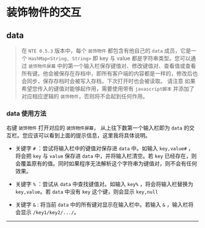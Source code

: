 # 装饰物件的交互

## data

> 在 `NTE 0.5.3` 版本中，每个 `装饰物件` 都包含有他自己的 `data` 成员，它是一个 `HashMap<String, String>` 即 key 与 value 都是字符串类型。您可以通过 `装饰物件屏幕` 中的第一个输入栏保存键值对、修改键值对、查看值或查看所有键。他会被保存在存档中，即所有客户端的内容都是一样的，修改后也会同步，保存存档时会被写入存档，下次打开时也会被读取。
请注意 如果希望您传入的键值对能够起作用，需要使用带有 `javascript脚本` 并添加了对应相应逻辑的 `装饰物件`，否则将不会起到任何作用。

### data 使用方法

右键 `装饰物件` 打开对应的 `装饰物件屏幕`， 从上往下数第一个输入栏即为 `data` 的交互栏。您应该可以看到上面的提示信息，这里我将具体说明。

- 关键字 `#` ：尝试将输入栏中的键值对保存进 `data` 中。如输入 `key,value#` ，将会把 `key` 与 `value` 保存进 `data` 中，并将输入栏清空。若 `key` 已经存在，则会覆盖原有的值。同时如果程序无法解析这个字符串为键值对，则不会有任何效果。

- 关键字 `%` ：尝试从 `data` 中查找键值对。如输入 `key%` ，将会将输入栏替换为 `key,value`。若 `data` 中没有 `key` 这个键，则会显示 `key,null`

- 关键字 `&` : 将当前 `data` 中的所有键对显示在输入栏中。若输入 `&` ，输入栏将会显示 `/key1/key2/.../`。

---
